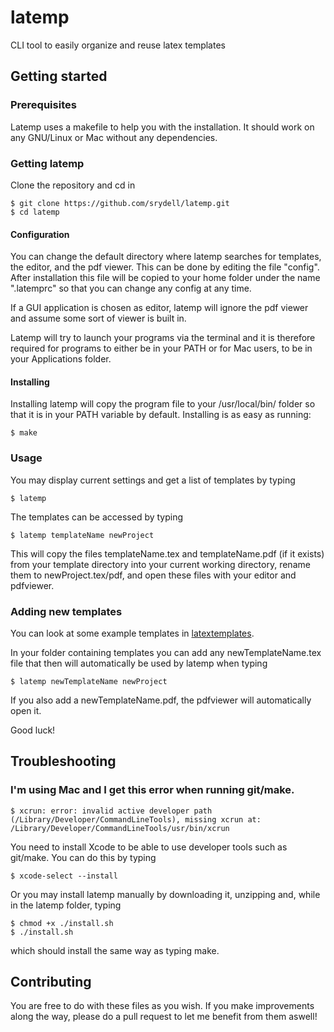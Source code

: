 # latemp

CLI tool to easily organize and reuse latex templates

## Getting started

### Prerequisites

Latemp uses a makefile to help you with the installation. It should work on any GNU/Linux or Mac without any dependencies.

### Getting latemp

Clone the repository and cd in

```shell
$ git clone https://github.com/srydell/latemp.git
$ cd latemp
```

#### Configuration
You can change the default directory where latemp searches for templates, the editor, and the pdf viewer. This can be done by editing the file "config". After installation this file will be copied to your home folder under the name ".latemprc" so that you can change any config at any time.

If a GUI application is chosen as editor, latemp will ignore the pdf viewer and assume some sort of viewer is built in.

Latemp will try to launch your programs via the terminal and it is therefore required for programs to either be in your PATH or for Mac users, to be in your Applications folder.

#### Installing

Installing latemp will copy the program file to your /usr/local/bin/ folder so that it is in your PATH variable by default. Installing is as easy as running:

```shell
$ make
```

### Usage

You may display current settings and get a list of templates by typing

```shell
$ latemp
```
The templates can be accessed by typing

```shell
$ latemp templateName newProject
```

This will copy the files templateName.tex and templateName.pdf (if it exists) from your template directory into your current working directory, rename them to newProject.tex/pdf, and open these files with your editor and pdfviewer.


### Adding new templates

You can look at some example templates in [latextemplates](https://github.com/srydell/latextemplates).

In your folder containing templates you can add any newTemplateName.tex file that then will automatically be used by latemp when typing

```shell
$ latemp newTemplateName newProject
```

If you also add a newTemplateName.pdf, the pdfviewer will automatically open it.

Good luck!

## Troubleshooting

### I'm using Mac and I get this error when running git/make.

```shell
$ xcrun: error: invalid active developer path (/Library/Developer/CommandLineTools), missing xcrun at: /Library/Developer/CommandLineTools/usr/bin/xcrun
```

You need to install Xcode to be able to use developer tools such as git/make. You can do this by typing

```shell
$ xcode-select --install
```

Or you may install latemp manually by downloading it, unzipping and, while in the latemp folder, typing

```shell
$ chmod +x ./install.sh
$ ./install.sh
```

which should install the same way as typing make.

## Contributing

You are free to do with these files as you wish. If you make improvements along the way, please do a pull request to let me benefit from them aswell!
